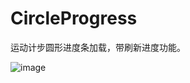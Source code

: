 # CircleProgress
运动计步圆形进度条加载，带刷新进度功能。

![image](https://github.com/sowhat321/CircleProgress/blob/master/image.gif)
